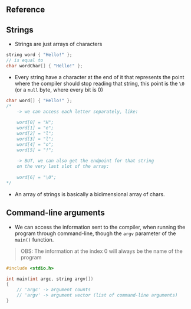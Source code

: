 ## Reference

## Strings

- Strings are just arrays of characters

```cpp
string word { "Hello!" };
// is equal to
char wordChar[] { "Hello!" };
```

- Every string have a character at the end of it that represents the point where the compiler should stop reading that string, this point is the `\0` (or a `null` byte, where every bit is 0)

```cpp
char word[] { "Hello!" }; 
/* 
	-> we can access each letter separately, like:
	
	word[0] = "H";
	word[1] = "e";
	word[2] = "l";
	word[3] = "l";
	word[4] = "o";
	word[5] = "!";
	
	-> BUT, we can also get the endpoint for that string 
	on the very last slot of the array:
	
	word[6] = "\0";
*/
```

- An array of strings is basically a bidimensional array of chars.

## Command-line arguments
- We can access the information sent to the compiler, when running the program through command-line, though the `argv` parameter of the `main()` function. 

> OBS: The information at the index 0 will always be the name of the program

```cpp
#include <stdio.h>

int main(int argc, string argv[]) 
{
	// 'argc' -> argument counts
	// 'argv' -> argument vector (list of command-line arguments)
}
```



